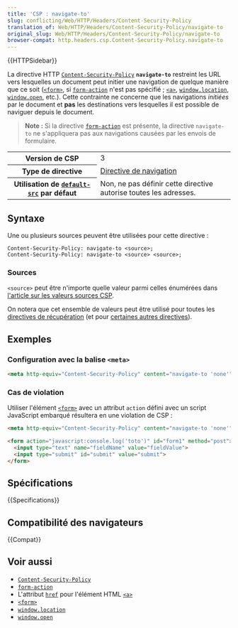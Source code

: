 ```yaml
---
title: 'CSP : navigate-to'
slug: conflicting/Web/HTTP/Headers/Content-Security-Policy
translation_of: Web/HTTP/Headers/Content-Security-Policy/navigate-to
original_slug: Web/HTTP/Headers/Content-Security-Policy/navigate-to
browser-compat: http.headers.csp.Content-Security-Policy.navigate-to
---
```

{{HTTPSidebar}}

La directive HTTP [`Content-Security-Policy`](/fr/docs/Web/HTTP/Headers/Content-Security-Policy) **`navigate-to`** restreint les URL vers lesquelles un document peut initier une navigation de quelque manière que ce soit ([`<form>`](/fr/docs/Web/HTML/Element/Form), si [`form-action`](/fr/docs/Web/HTTP/Headers/Content-Security-Policy/form-action) n'est pas spécifié&nbsp;; [`<a>`](/fr/docs/Web/HTML/Element/a), [`window.location`](/fr/docs/Web/API/Window/location), [`window.open`](/fr/docs/Web/API/Window/open), etc.). Cette contrainte ne concerne que les navigations *initiées* par le document et **pas** les destinations vers lesquelles il est possible de naviguer depuis le document.

> **Note :** Si la directive [`form-action`](/fr/docs/Web/HTTP/Headers/Content-Security-Policy/form-action) est présente, la directive `navigate-to` ne s'appliquera pas aux navigations causées par les envois de formulaire.

<table class="properties">
  <tbody>
    <tr>
      <th scope="row">Version de CSP</th>
      <td>3</td>
    </tr>
    <tr>
      <th scope="row">Type de directive</th>
      <td><a href="/fr/docs/Glossary/Navigation_directive">Directive de navigation</a></td>
    </tr>
    <tr>
      <th scope="row">Utilisation de <a href="/fr/docs/Web/HTTP/Headers/Content-Security-Policy/default-src"><code>default-src</code></a> par défaut</th>
      <td>Non, ne pas définir cette directive autorise toutes les adresses.</td>
    </tr>
  </tbody>
</table>

## Syntaxe

Une ou plusieurs sources peuvent être utilisées pour cette directive&nbsp;:

```http
Content-Security-Policy: navigate-to <source>;
Content-Security-Policy: navigate-to <source> <source>;
```

### Sources

`<source>` peut être n'importe quelle valeur parmi celles énumérées dans [l'article sur les valeurs sources CSP](/fr/docs/Web/HTTP/Headers/Content-Security-Policy/Sources#sources).

On notera que cet ensemble de valeurs peut être utilisé pour toutes les [directives de récupération](/fr/docs/Glossary/Fetch_directive) (et pour [certaines autres directives](/fr/docs/Web/HTTP/Headers/Content-Security-Policy/Sources#directives_associées)).

## Exemples

### Configuration avec la balise `<meta>`

```html
<meta http-equiv="Content-Security-Policy" content="navigate-to 'none'">
```

### Cas de violation

Utiliser l'élément [`<form>`](/fr/docs/Web/HTML/Element/Form) avec un attribut `action` défini avec un script JavaScript embarqué résultera en une violation de CSP&nbsp;:

```html example-bad
<meta http-equiv="Content-Security-Policy" content="navigate-to 'none'">

<form action="javascript:console.log('toto')" id="form1" method="post">
  <input type="text" name="fieldName" value="fieldValue">
  <input type="submit" id="submit" value="submit">
</form>
```

## Spécifications

{{Specifications}}

## Compatibilité des navigateurs

{{Compat}}

## Voir aussi

- [`Content-Security-Policy`](/fr/docs/Web/HTTP/Headers/Content-Security-Policy)
- [`form-action`](/fr/docs/Web/HTTP/Headers/Content-Security-Policy/form-action)
- L'attribut [`href`](/fr/docs/Web/HTML/Element/a#href) pour l'élément HTML [`<a>`](/fr/docs/Web/HTML/Element/a)
- [`<form>`](/fr/docs/Web/HTML/Element/Form)
- [`window.location`](/fr/docs/Web/API/Window/location)
- [`window.open`](/fr/docs/Web/API/Window/open)
